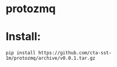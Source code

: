 # protozmq

# Install:

    pip install https://github.com/cta-sst-1m/protozmq/archive/v0.0.1.tar.gz
